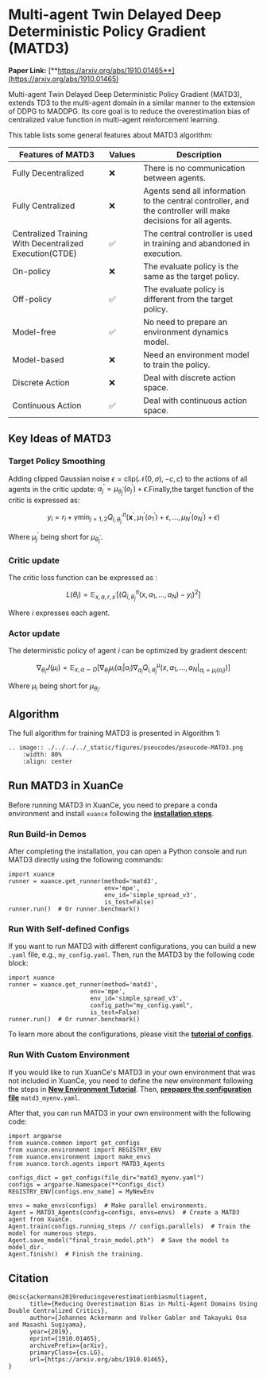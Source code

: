 # Multi-agent Twin Delayed Deep Deterministic Policy Gradient (MATD3)

**Paper Link:** [**https://arxiv.org/abs/1910.01465**](https://arxiv.org/abs/1910.01465)

Multi-agent Twin Delayed Deep Deterministic Policy Gradient (MATD3), extends TD3 to the multi-agent domain
in a similar manner to the extension of DDPG to MADDPG.
Its core goal is to reduce the overestimation bias of centralized value function in multi-agent reinforcement learning.

This table lists some general features about MATD3 algorithm:   

| Features of MATD3                                       | Values | Description                                                                                                   |
|---------------------------------------------------------|--------|---------------------------------------------------------------------------------------------------------------|
| Fully Decentralized                                     | ❌      | There is no communication between agents.                                                                     |
| Fully Centralized                                       | ❌      | Agents send all information to the central controller, and the controller will make decisions for all agents. | 
| Centralized Training With Decentralized Execution(CTDE) | ✅      | The central controller is used in training and abandoned in execution.                                        | 
| On-policy                                               | ❌      | The evaluate policy is the same as the target policy.                                                         | 
| Off-policy                                              | ✅      | The evaluate policy is different from the target policy.                                                      |   
| Model-free                                              | ✅      | No need to prepare an environment dynamics model.                                                             |
| Model-based                                             | ❌      | Need an environment model to train the policy.                                                                | 
| Discrete Action                                         | ❌      | Deal with discrete action space.                                                                              | 
| Continuous Action                                       | ✅      | Deal with continuous action space.                                                                            |

## Key Ideas of MATD3

### Target Policy Smoothing

Adding clipped Gaussian noise $\epsilon=\mathrm{clip}(\mathcal{N}(0,\sigma),-c,c)$ to the actions of all agents in the critic update:
$a_{j}^{\prime}=\mu_{\theta_{j}^{\prime}}(o_{j}^{\prime})+\epsilon$.Finally,the target function of the critic is expressed as:

$$
y_i=r_i+\gamma\min_{j=1,2}Q_{i,\theta_j^{\prime}}^\pi(\mathbf{x}^{\prime},\mu_1^{\prime}(o_1^{\prime})+\epsilon,...,\mu_N^{\prime}(o_N^{\prime})+\epsilon)
$$

Where $\mu_j^{\prime}$ being short for $\mu_{\theta_{j}^{\prime}}$.

### Critic update

The critic loss function can be expressed as :

$$
L(\theta_i)=\mathbb{E}_{x,a,r,x^{\prime}}\left[\left(Q_{i,\theta_j}^{\pi} \left(x,a_1,\ldots,a_N\right)-y_i\right)^2\right]
$$

Where $i$ expresses each agent.

### Actor update

The deterministic policy of agent $i$ can be optimized by gradient descent:

$$
\nabla_{\theta_i}J\left(\mu_i\right)=\mathbb{E}_{x,a\sim D}\left[\nabla_{\theta_i}\mu_i\left(a_{i}\left|o_{i}\right)\nabla_{a_i}Q_{i,\theta_j}^\mu\left(x,a_1,\ldots,a_N\left|\right._{a_i=\mu_i(o_i)}\right)\right]\right.
$$

Where $\mu_i$ being short for $\mu_{\theta_{i}}$.

## Algorithm

The full algorithm for training MATD3 is presented in Algorithm 1:

```{eval-rst}
.. image:: ./../../../_static/figures/pseucodes/pseucode-MATD3.png
    :width: 80%
    :align: center
```

## Run MATD3 in XuanCe

Before running MATD3 in XuanCe, you need to prepare a conda environment and install ``xuance`` following 
the [**installation steps**](./../../usage/installation.rst#install-xuance).

### Run Build-in Demos

After completing the installation, you can open a Python console and run MATD3 directly using the following commands:

```python3
import xuance
runner = xuance.get_runner(method='matd3',
                           env='mpe',
                           env_id='simple_spread_v3',
                           is_test=False)
runner.run()  # Or runner.benchmark()
```

### Run With Self-defined Configs

If you want to run MATD3 with different configurations, you can build a new ``.yaml`` file, e.g., ``my_config.yaml``.
Then, run the MATD3 by the following code block:

```python3
import xuance
runner = xuance.get_runner(method='matd3',
                       env='mpe',
                       env_id='simple_spread_v3',
                       config_path="my_config.yaml",
                       is_test=False)
runner.run()  # Or runner.benchmark()
```

To learn more about the configurations, please visit the 
[**tutorial of configs**](./../../api/configs/configuration_examples.rst).


### Run With Custom Environment

If you would like to run XuanCe's MATD3 in your own environment that was not included in XuanCe, 
you need to define the new environment following the steps in 
[**New Environment Tutorial**](./../../usage/custom_env/custom_drl_env.rst).
Then, [**prepapre the configuration file**](./../../usage/custom_env/custom_drl_env.rst#step-2-create-the-config-file-and-read-the-configurations) 
 ``matd3_myenv.yaml``.

After that, you can run MATD3 in your own environment with the following code:

```python3
import argparse
from xuance.common import get_configs
from xuance.environment import REGISTRY_ENV
from xuance.environment import make_envs
from xuance.torch.agents import MATD3_Agents

configs_dict = get_configs(file_dir="matd3_myenv.yaml")
configs = argparse.Namespace(**configs_dict)
REGISTRY_ENV[configs.env_name] = MyNewEnv

envs = make_envs(configs)  # Make parallel environments.
Agent = MATD3_Agents(config=configs, envs=envs)  # Create a MATD3 agent from XuanCe.
Agent.train(configs.running_steps // configs.parallels)  # Train the model for numerous steps.
Agent.save_model("final_train_model.pth")  # Save the model to model_dir.
Agent.finish()  # Finish the training.
```


## Citation

```{code-block} bash
@misc{ackermann2019reducingoverestimationbiasmultiagent,
      title={Reducing Overestimation Bias in Multi-Agent Domains Using Double Centralized Critics}, 
      author={Johannes Ackermann and Volker Gabler and Takayuki Osa and Masashi Sugiyama},
      year={2019},
      eprint={1910.01465},
      archivePrefix={arXiv},
      primaryClass={cs.LG},
      url={https://arxiv.org/abs/1910.01465}, 
}

```